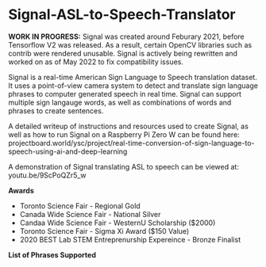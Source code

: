 # Signal-ASL-to-Speech-Translator

**WORK IN PROGRESS:** Signal was created around Feburary 2021, before Tensorflow V2 was released. As a result, certain OpenCV libraries such as contrib were rendered unusable. Signal is actively being rewritten and worked on as of May 2022 to fix compatibility issues.

Signal is a real-time American Sign Language to Speech translation dataset. It uses a point-of-view camera system to detect and translate sign language phrases to computer generated speech in real time. Signal can support multiple sign langauge words, as well as combinations of words and phrases to create sentences. 

A detailed writeup of instructions and resources used to create Signal, as well as how to run Signal on a Raspberry Pi Zero W can be found here:
projectboard.world/ysc/project/real-time-conversion-of-sign-language-to-speech-using-ai-and-deep-learning

A demonstration of Signal translating ASL to speech can be viewed at:
youtu.be/9ScPoQZr5_w

**Awards**
* Toronto Science Fair - Regional Gold
* Canada Wide Science Fair - National Silver
* Candaa Wide Science Fair - WesternU Scholarship ($2000)
* Toronto Science Fair - Sigma Xi Award ($150 Value)
* 2020 BEST Lab STEM Entreprenurship Expereince - Bronze Finalist

**List of Phrases Supported**

